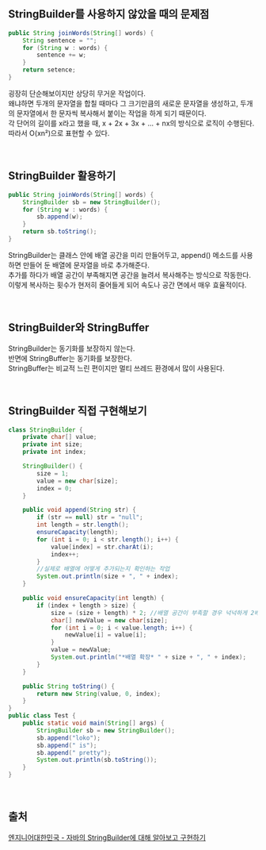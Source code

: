 ## StringBuilder를 사용하지 않았을 때의 문제점

```java
public String joinWords(String[] words) {
    String sentence = "";
    for (String w : words) {
        sentence += w;
    }
    return setence;
}
```

굉장히 단순해보이지만 상당히 무거운 작업이다.  
왜냐하면 두개의 문자열을 합칠 때마다 그 크기만큼의 새로운 문자열을 생성하고, 두개의 문자열에서 한 문자씩 복사해서 붙이는 작업을 하게 되기 때문이다.  
각 단어의 길이를 x라고 했을 때, x + 2x + 3x + ... + nx의 방식으로 로직이 수행된다.  
따라서 O(xn²)으로 표현할 수 있다.

</br>

## StringBuilder 활용하기

```java
public String joinWords(String[] words) {
    StringBuilder sb = new StringBuilder();
    for (String w : words) {
        sb.append(w);
    }
    return sb.toString();
}
```

StringBuilder는 클래스 안에 배열 공간을 미리 만들어두고, append() 메소드를 사용하면 만들어 둔 배열에 문자열을 바로 추가해준다.  
추가를 하다가 배열 공간이 부족해지면 공간을 늘려서 복사해주는 방식으로 작동한다.  
이렇게 복사하는 횟수가 현저히 줄어들게 되어 속도나 공간 면에서 매우 효율적이다.

</br>

## StringBuilder와 StringBuffer

StringBuilder는 동기화를 보장하지 않는다.  
반면에 StringBuffer는 동기화를 보장한다.  
StringBuffer는 비교적 느린 편이지만 멀티 쓰레드 환경에서 많이 사용된다.

</br>

## StringBuilder 직접 구현해보기

```java
class StringBuilder {
    private char[] value;
    private int size;
    private int index;

    StringBuilder() {
        size = 1;
        value = new char[size];
        index = 0;
    }

    public void append(String str) {
        if (str == null) str = "null";
        int length = str.length();
        ensureCapacity(length);
        for (int i = 0; i < str.length(); i++) {
            value[index] = str.charAt(i);
            index++;
        }
        //실제로 배열에 어떻게 추가되는지 확인하는 작업
        System.out.println(size + ", " + index);
    }

    public void ensureCapacity(int length) {
        if (index + length > size) {
            size = (size + length) * 2; //배열 공간이 부족할 경우 넉넉하게 2배로 해준다.
            char[] newValue = new char[size];
            for (int i = 0; i < value.length; i++) {
                newValue[i] = value[i];
            }
            value = newValue;
            System.out.println("*배열 확장* " + size + ", " + index);
        }
    }

    public String toString() {
        return new String(value, 0, index);
    }
}
public class Test {
    public static void main(String[] args) {
        StringBuilder sb = new StringBuilder();
        sb.append("loko");
        sb.append(" is");
        sb.append(" pretty");
        System.out.println(sb.toString());
    }
}
```

</br>

## 출처

[엔지니어대한민국 - 자바의 StringBuilder에 대해 알아보고 구현하기](https://www.youtube.com/watch?v=gc7bo5_bxdA&ab_channel=%EC%97%94%EC%A7%80%EB%8B%88%EC%96%B4%EB%8C%80%ED%95%9C%EB%AF%BC%EA%B5%AD)
